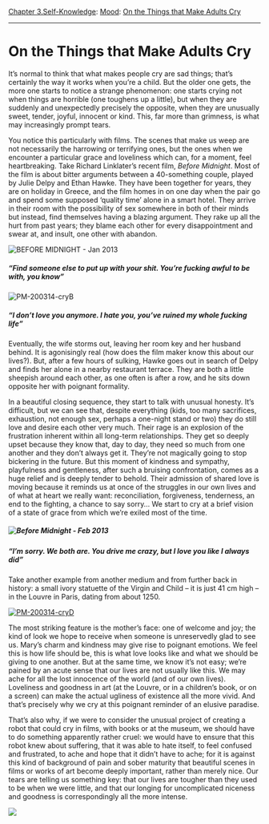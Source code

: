 [Chapter 3.Self-Knowledge](https://www.theschooloflife.com/thebookoflife/category/self-knowledge/): [Mood](https://www.theschooloflife.com/thebookoflife/category/self-knowledge/mood/): [On the Things that Make Adults Cry](https://www.theschooloflife.com/thebookoflife/what-adults-really-cry-about-and-why/)

* * *

# On the Things that Make Adults Cry

It’s normal to think that what makes people cry are sad things; that’s certainly the way it works when you’re a child. But the older one gets, the more one starts to notice a strange phenomenon: one starts crying not when things are horrible (one toughens up a little), but when they are suddenly and unexpectedly precisely the opposite, when they are unusually sweet, tender, joyful, innocent or kind. This, far more than grimness, is what may increasingly prompt tears.

You notice this particularly with films. The scenes that make us weep are not necessarily the harrowing or terrifying ones, but the ones when we encounter a particular grace and loveliness which can, for a moment, feel heartbreaking. Take Richard Linklater’s recent film, _Before Midnight_. Most of the film is about bitter arguments between a 40-something couple, played by Julie Delpy and Ethan Hawke. They have been together for years, they are on holiday in Greece, and the film homes in on one day when the pair go and spend some supposed ‘quality time’ alone in a smart hotel. They arrive in their room with the possibility of sex somewhere in both of their minds but instead, find themselves having a blazing argument. They rake up all the hurt from past years; they blame each other for every disappointment and swear at, and insult, one other with abandon.

![BEFORE MIDNIGHT - Jan 2013](https://www.theschooloflife.com/thebookoflife/wp-content/uploads/2014/09/PM-200314-cryA.jpg)

##### “Find someone else to put up with your shit. You’re fucking awful to be with, you know”

![PM-200314-cryB](https://www.theschooloflife.com/thebookoflife/wp-content/uploads/2014/09/PM-200314-cryB.png)

##### “I don’t love you anymore. I hate you, you’ve ruined my whole fucking life”

Eventually, the wife storms out, leaving her room key and her husband behind. It is agonisingly real (how does the film maker know this about our lives?). But, after a few hours of sulking, Hawke goes out in search of Delpy and finds her alone in a nearby restaurant terrace. They are both a little sheepish around each other, as one often is after a row, and he sits down opposite her with poignant formality.

In a beautiful closing sequence, they start to talk with unusual honesty. It’s difficult, but we can see that, despite everything (kids, too many sacrifices, exhaustion, not enough sex, perhaps a one-night stand or two) they do still love and desire each other very much. Their rage is an explosion of the frustration inherent within all long-term relationships. They get so deeply upset because they know that, day to day, they need so much from one another and they don’t always get it. They’re not magically going to stop bickering in the future. But this moment of kindness and sympathy, playfulness and gentleness, after such a bruising confrontation, comes as a huge relief and is deeply tender to behold. Their admission of shared love is moving because it reminds us at once of the struggles in our own lives and of what at heart we really want: reconciliation, forgiveness, tenderness, an end to the fighting, a chance to say sorry… We start to cry at a brief vision of a state of grace from which we’re exiled most of the time.

##### ![Before Midnight - Feb 2013](https://www.theschooloflife.com/thebookoflife/wp-content/uploads/2014/09/PM-200314-cryC.jpg)

##### “I’m sorry. We both are. You drive me crazy, but I love you like I always did”

Take another example from another medium and from further back in history: a small ivory statuette of the Virgin and Child – it is just 41 cm high – in the Louvre in Paris, dating from about 1250.

[![PM-200314-cryD](https://www.theschooloflife.com/thebookoflife/wp-content/uploads/2014/10/PM-200314-cryD.jpg)](http://www.thebookoflife.org/wp-content/uploads/2014/10/PM-200314-cryD.jpg)

The most striking feature is the mother’s face: one of welcome and joy; the kind of look we hope to receive when someone is unreservedly glad to see us. Mary’s charm and kindness may give rise to poignant emotions. We feel this is how life should be, this is what love looks like and what we should be giving to one another. But at the same time, we know it’s not easy; we’re pained by an acute sense that our lives are not usually like this. We may ache for all the lost innocence of the world (and of our own lives). Loveliness and goodness in art (at the Louvre, or in a children’s book, or on a screen) can make the actual ugliness of existence all the more vivid. And that’s precisely why we cry at this poignant reminder of an elusive paradise.

That’s also why, if we were to consider the unusual project of creating a robot that could cry in films, with books or at the museum, we should have to do something apparently rather cruel: we would have to ensure that this robot knew about suffering, that it was able to hate itself, to feel confused and frustrated, to ache and hope that it didn’t have to ache; for it is against this kind of background of pain and sober maturity that beautiful scenes in films or works of art become deeply important, rather than merely nice. Our tears are telling us something key: that our lives are tougher than they used to be when we were little, and that our longing for uncomplicated niceness and goodness is correspondingly all the more intense.

[![](https://img.youtube.com/vi/i-SrtkVmaj8/0.jpg)](https://www.youtube.com/embed/i-SrtkVmaj8 '')
